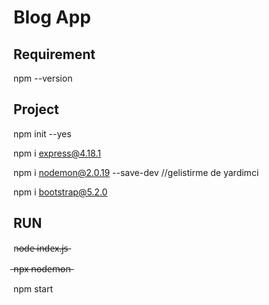 # Blog App

## Requirement

npm --version

## Project

npm init --yes

npm i express@4.18.1

npm i nodemon@2.0.19 --save-dev //gelistirme de yardimci

npm i bootstrap@5.2.0

## RUN

n̶o̶d̶e̶ ̶i̶n̶d̶e̶x̶.̶j̶s̶

̶n̶p̶x̶ ̶n̶o̶d̶e̶m̶o̶n̶

npm start
